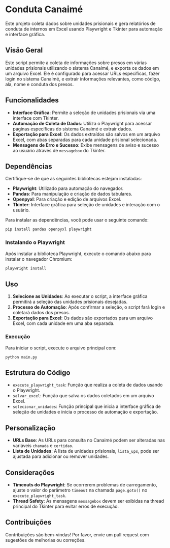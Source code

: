 
# Conduta Canaimé

Este projeto coleta dados sobre unidades prisionais e gera relatórios de conduta de internos em Excel usando Playwright e Tkinter para automação e interface gráfica.

## Visão Geral

Este script permite a coleta de informações sobre presos em várias unidades prisionais utilizando o sistema Canaimé, e exporta os dados em um arquivo Excel. Ele é configurado para acessar URLs específicas, fazer login no sistema Canaimé, e extrair informações relevantes, como código, ala, nome e conduta dos presos.

## Funcionalidades

-   **Interface Gráfica**: Permite a seleção de unidades prisionais via uma interface com Tkinter.
-   **Automação de Coleta de Dados**: Utiliza o Playwright para acessar páginas específicas do sistema Canaimé e extrair dados.
-   **Exportação para Excel**: Os dados extraídos são salvos em um arquivo Excel, com abas separadas para cada unidade prisional selecionada.
-   **Mensagens de Erro e Sucesso**: Exibe mensagens de aviso e sucesso ao usuário através de `messagebox` do Tkinter.

## Dependências

Certifique-se de que as seguintes bibliotecas estejam instaladas:

-   **Playwright**: Utilizado para automação do navegador.
-   **Pandas**: Para manipulação e criação de dados tabulares.
-   **Openpyxl**: Para criação e edição de arquivos Excel.
-   **Tkinter**: Interface gráfica para seleção de unidades e interação com o usuário.

Para instalar as dependências, você pode usar o seguinte comando:

```bash
pip install pandas openpyxl playwright
```

### Instalando o Playwright

Após instalar a biblioteca Playwright, execute o comando abaixo para instalar o navegador Chromium:


```bash
playwright install
```

## Uso

1.  **Selecione as Unidades**: Ao executar o script, a interface gráfica permitirá a seleção das unidades prisionais desejadas.
2.  **Processo de Automação**: Após confirmar a seleção, o script fará login e coletará dados dos presos.
3.  **Exportação para Excel**: Os dados são exportados para um arquivo Excel, com cada unidade em uma aba separada.

### Execução

Para iniciar o script, execute o arquivo principal com:
```
python main.py
```

## Estrutura do Código

-   `execute_playwright_task`: Função que realiza a coleta de dados usando o Playwright.
-   `salvar_excel`: Função que salva os dados coletados em um arquivo Excel.
-   `selecionar_unidades`: Função principal que inicia a interface gráfica de seleção de unidades e inicia o processo de automação e exportação.

## Personalização

-   **URLs Base**: As URLs para consulta no Canaimé podem ser alteradas nas variáveis `chamada` e `certidao`.
-   **Lista de Unidades**: A lista de unidades prisionais, `lista_ups`, pode ser ajustada para adicionar ou remover unidades.

## Considerações

-   **Timeouts do Playwright**: Se ocorrerem problemas de carregamento, ajuste o valor do parâmetro `timeout` na chamada `page.goto()` no `execute_playwright_task`.
-   **Thread Safety**: As mensagens `messagebox` devem ser exibidas na thread principal do Tkinter para evitar erros de execução.

## Contribuições

Contribuições são bem-vindas! Por favor, envie um pull request com sugestões de melhorias ou correções.
